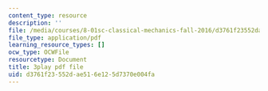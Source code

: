 ```yaml
---
content_type: resource
description: ''
file: /media/courses/8-01sc-classical-mechanics-fall-2016/d3761f23552dae516e125d7370e004fa_ozIdCgo5uI4.pdf
file_type: application/pdf
learning_resource_types: []
ocw_type: OCWFile
resourcetype: Document
title: 3play pdf file
uid: d3761f23-552d-ae51-6e12-5d7370e004fa
---
```

